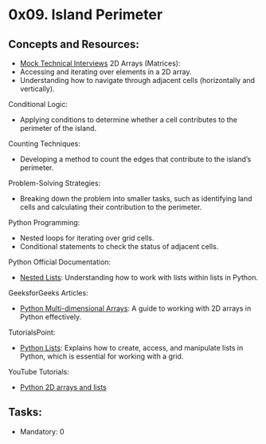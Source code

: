 # 0x09. Island Perimeter

## Concepts and Resources:
* [Mock Technical Interviews](https://intranet.alxswe.com/rltoken/9ZYjQgC9HvOLZiHxmgd89Q)
2D Arrays (Matrices):
* Accessing and iterating over elements in a 2D array.
* Understanding how to navigate through adjacent cells (horizontally and vertically).

Conditional Logic:
* Applying conditions to determine whether a cell contributes to the perimeter of the island.

Counting Techniques:
* Developing a method to count the edges that contribute to the island’s perimeter.

Problem-Solving Strategies:
* Breaking down the problem into smaller tasks, such as identifying land cells and calculating their contribution to the perimeter.

Python Programming:
* Nested loops for iterating over grid cells.
* Conditional statements to check the status of adjacent cells.

Python Official Documentation:
* [Nested Lists](https://intranet.alxswe.com/rltoken/8SPalOgoGDWQChVbct0p1g): Understanding how to work with lists within lists in Python.

GeeksforGeeks Articles:
* [Python Multi-dimensional Arrays](https://intranet.alxswe.com/rltoken/IYcYmeVlCfF-F7Szn1fzfQ): A guide to working with 2D arrays in Python effectively.

TutorialsPoint:
* [Python Lists](https://intranet.alxswe.com/rltoken/TZ8UtQaRxN5cFf8c1TB-rw): Explains how to create, access, and manipulate lists in Python, which is essential for working with a grid.

YouTube Tutorials:
* [Python 2D arrays and lists](https://intranet.alxswe.com/rltoken/H7SwlI_XYDpwYonNYKXQfg)

## Tasks:
* Mandatory: 0
